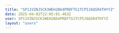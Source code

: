 ```yaml
---
title: "SP11VZNJSCK3WEH2B64PRDFTG1TCP5J6QSR4THYYZ"
date: 2025-04-02T22:05:01.463Z
user: SP11VZNJSCK3WEH2B64PRDFTG1TCP5J6QSR4THYYZ
layout: "users"
---
```

    